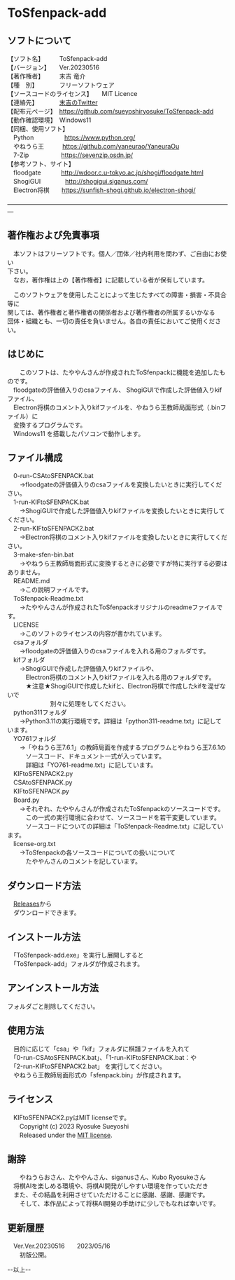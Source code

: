 # ToSfenpack-add  
  
## ソフトについて  
【ソフト名】　　　ToSfenpack-add  
【バージョン】　　Ver.20230516  
【著作権者】　　　末吉 竜介  
【種　別】　　　　フリーソフトウェア  
【ソースコードのライセンス】　　MIT Licence  
【連絡先】　　　　[末吉のTwitter](https://twitter.com/16shiki168)  
【配布元ページ】　https://github.com/sueyoshiryosuke/ToSfenpack-add  
【動作確認環境】　Windows11  
【同梱、使用ソフト】  
　Python　　　　　https://www.python.org/  
　やねうら王　　　https://github.com/yaneurao/YaneuraOu  
　7-Zip 　　　　　https://sevenzip.osdn.jp/  
【参考ソフト、サイト】  
　floodgate 　　　http://wdoor.c.u-tokyo.ac.jp/shogi/floodgate.html  
　ShogiGUI　　　　http://shogigui.siganus.com/  
　Electron将棋　　https://sunfish-shogi.github.io/electron-shogi/  
  
―――――――――――――――――――――――――――――――――――――  
## 著作権および免責事項  
  
　本ソフトはフリーソフトです。個人／団体／社内利用を問わず、ご自由にお使い  
下さい。  
　なお，著作権は上の【著作権者】に記載している者が保有しています。  
  
　このソフトウェアを使用したことによって生じたすべての障害・損害・不具合等に  
関しては、著作権者と著作権者の関係者および著作権者の所属するいかなる  
団体・組織とも、一切の責任を負いません。各自の責任においてご使用ください。  
  
## はじめに  
　　このソフトは、たややんさんが作成されたToSfenpackに機能を追加したものです。  
　floodgateの評価値入りのcsaファイル、  ShogiGUIで作成した評価値入りkifファイル、  
　Electron将棋のコメント入りkifファイルを、やねうら王教師局面形式（.binファイル）に  
　変換するプログラムです。  
　Windows11 を搭載したパソコンで動作します。  
  
## ファイル構成  
　0-run-CSAtoSFENPACK.bat  
　　→floodgateの評価値入りのcsaファイルを変換したいときに実行してください。  
　1-run-KIFtoSFENPACK.bat  
　　→ShogiGUIで作成した評価値入りkifファイルを変換したいときに実行してください。  
　2-run-KIFtoSFENPACK2.bat  
　　→Electron将棋のコメント入りkifファイルを変換したいときに実行してください。  
　3-make-sfen-bin.bat  
　　→やねうら王教師局面形式に変換するときに必要ですが特に実行する必要はありません。  
　README.md  
　　→この説明ファイルです。  
　ToSfenpack-Readme.txt  
　　→たややんさんが作成されたToSfenpackオリジナルのreadmeファイルです。  
　LICENSE  
　　→このソフトのライセンスの内容が書かれています。  
　csaフォルダ  
　　→floodgateの評価値入りのcsaファイルを入れる用のフォルダです。  
　kifフォルダ  
　　→ShogiGUIで作成した評価値入りkifファイルや、  
　　　Electron将棋のコメント入りkifファイルを入れる用のフォルダです。  
　　　★注意★ShogiGUIで作成したkifと、Electron将棋で作成したkifを混ぜないで  
　　　　　　　別々に処理をしてください。  
　python311フォルダ  
　　→Python3.11の実行環境です。詳細は「python311-readme.txt」に記しています。  
　YO761フォルダ  
　　→「やねうら王7.6.1」の教師局面を作成するプログラムとやねうら王7.6.1の  
　　　ソースコード、ドキュメント一式が入っています。  
　　　詳細は「YO761-readme.txt」に記しています。  
　KIFtoSFENPACK2.py  
　CSAtoSFENPACK.py  
　KIFtoSFENPACK.py  
　Board.py  
　　→それぞれ、たややんさんが作成されたToSfenpackのソースコードです。  
　　　この一式の実行環境に合わせて、ソースコードを若干変更しています。  
　　　ソースコードについての詳細は「ToSfenpack-Readme.txt」に記しています。  
　license-org.txt  
　　→ToSfenpackの各ソースコードについての扱いについて  
　　　たややんさんのコメントを記しています。  
  
## ダウンロード方法  
　[Releases](https://github.com/sueyoshiryosuke/ToSfenpack-add/releases/tag/Ver.20230516)から  
　ダウンロードできます。  
  
## インストール方法  
　「ToSfenpack-add.exe」を実行し展開しすると  
　「ToSfenpack-add」フォルダが作成されます。  
  
## アンインストール方法  
  フォルダごと削除してください。  
  
## 使用方法  
　目的に応じて「csa」や「kif」フォルダに棋譜ファイルを入れて  
　「0-run-CSAtoSFENPACK.bat」、「1-run-KIFtoSFENPACK.bat：や  
　「2-run-KIFtoSFENPACK2.bat」 を実行してください。  
　やねうら王教師局面形式の「sfenpack.bin」が作成されます。  
  
## ライセンス  
　KIFtoSFENPACK2.pyはMIT licenseです。  
　　Copyright (c) 2023 Ryosuke Sueyoshi  
　　Released under the [MIT license](https://opensource.org/licenses/mit-license.php).  
    
## 謝辞  
　　やねうらおさん、たややんさん、siganusさん、Kubo Ryosukeさん  
　将棋AIを楽しめる環境や、将棋AI開発がしやすい環境を作っていただき  
　また、その結晶を利用させていただけることに感謝、感謝、感謝です。  
　　そして、本作品によって将棋AI開発の手助けに少しでもなれば幸いです。  
  
## 更新履歴  
　Ver.Ver.20230516　　2023/05/16  
　　初版公開。  
  
--以上--  

